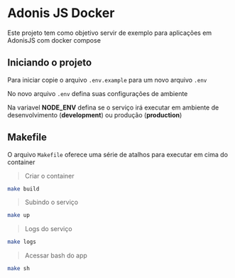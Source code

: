 # Adonis JS Docker

Este projeto tem como objetivo servir de exemplo para aplicações em AdonisJS
com docker compose


## Iniciando o projeto

Para iniciar copie o arquivo `.env.example` para um novo arquivo `.env`

No novo arquivo `.env` defina suas configurações de ambiente

Na variavel **NODE_ENV** defina se o serviço irá executar em ambiente de desenvolvimento (**development**) ou produção (**production**)


## Makefile

O arquivo `Makefile` oferece uma série de atalhos para executar em cima do container

> Criar o container

```sh
make build
```

> Subindo o serviço

```sh
make up
```

> Logs do serviço

```sh
make logs
```

> Acessar bash do app

```sh
make sh
```